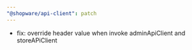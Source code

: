 ```yaml
---
"@shopware/api-client": patch
---
```


- fix: override header value when invoke adminApiClient and storeAPiClient
